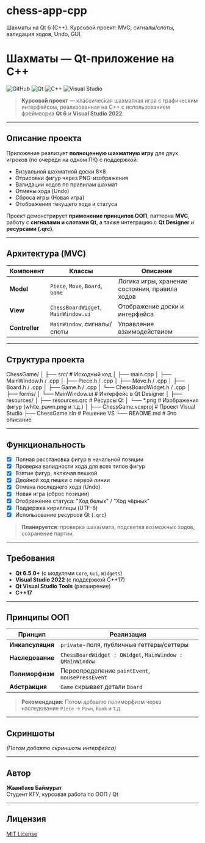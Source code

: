 # chess-app-cpp
Шахматы на Qt 6 (C++). Курсовой проект: MVC, сигналы/слоты, валидация ходов, Undo, GUI.

# Шахматы — Qt-приложение на C++

![GitHub](https://github.com/BaimuratZhaanbaev/chess-app-cpp.git?)
![Qt](https://img.shields.io/badge/Qt-6.5.0-blue?style=flat-square)
![C++](https://img.shields.io/badge/C++-17-green?style=flat-square)
![Visual Studio](https://img.shields.io/badge/Visual_Studio-2022-purple?style=flat-square)

> **Курсовой проект** — классическая шахматная игра с графическим интерфейсом, реализованная на C++ с использованием фреймворка **Qt 6** и **Visual Studio 2022**.

---

## Описание проекта

Приложение реализует **полноценную шахматную игру** для двух игроков (по очереди на одном ПК) с поддержкой:
- Визуальной шахматной доски 8×8
- Отрисовки фигур через PNG-изображения
- Валидации ходов по правилам шахмат
- Отмены хода (Undo)
- Сброса игры (Новая игра)
- Отображения текущего хода и статуса

Проект демонстрирует **применение принципов ООП**, паттерна **MVC**, работу с **сигналами и слотами Qt**, а также интеграцию с **Qt Designer** и **ресурсами (.qrc)**.

---

## Архитектура (MVC)

| Компонент | Классы | Описание |
|---------|--------|--------|
| **Model** | `Piece`, `Move`, `Board`, `Game` | Логика игры, хранение состояния, правила ходов |
| **View** | `ChessBoardWidget`, `MainWindow.ui` | Отображение доски и интерфейса |
| **Controller** | `MainWindow`, сигналы/слоты | Управление взаимодействием |

---

## Структура проекта

ChessGame/
│
├── src/                    # Исходный код
│   ├── main.cpp
│   ├── MainWindow.h / .cpp
│   ├── Piece.h / .cpp
│   ├── Move.h / .cpp
│   ├── Board.h / .cpp
│   ├── Game.h / .cpp
│   └── ChessBoardWidget.h / .cpp
│
├── forms/
│   └── MainWindow.ui       # Интерфейс в Qt Designer
│
├── resources/
│   ├── resources.qrc       # Ресурсы Qt
│   └── *.png               # Изображения фигур (white_pawn.png и т.д.)
│
├── ChessGame.vcxproj       # Проект Visual Studio
├── ChessGame.sln           # Решение VS
└── README.md               # Это описание

---

## Функциональность

- [x] Полная расстановка фигур в начальной позиции  
- [x] Проверка валидности хода для всех типов фигур  
- [x] Взятие фигур, включая пешкой  
- [x] Двойной ход пешки с первой линии  
- [x] Отмена последнего хода (Undo)  
- [x] Новая игра (сброс позиции)  
- [x] Отображение статуса: "Ход белых" / "Ход чёрных"  
- [x] Поддержка кириллицы (UTF-8)  
- [x] Использование ресурсов Qt (`.qrc`)  

> **Планируется**: проверка шаха/мата, подсветка возможных ходов, сохранение партии.

---

## Требования

- **Qt 6.5.0+** (с модулями `Core`, `Gui`, `Widgets`)
- **Visual Studio 2022** (с поддержкой C++17)
- **Qt Visual Studio Tools** (расширение)
- **C++17**

---


## Принципы ООП

| Принцип | Реализация |
|--------|-----------|
| **Инкапсуляция** | `private`-поля, публичные геттеры/сеттеры |
| **Наследование** | `ChessBoardWidget : QWidget`, `MainWindow : QMainWindow` |
| **Полиморфизм** | Переопределение `paintEvent`, `mousePressEvent` |
| **Абстракция** | `Game` скрывает детали `Board` |

> **Рекомендация**: Потом добавлю полиморфизм через наследование `Piece` → `Pawn`, `Rook` и т.д.

---

## Скриншоты

*(Потом добавлю скриншоты интерфейса)*

---

## Автор

**Жаанбаев Баймурат**  
Студент КГУ, курсовая работа по ООП / Qt

---

## Лицензия

[MIT License](LICENSE)
